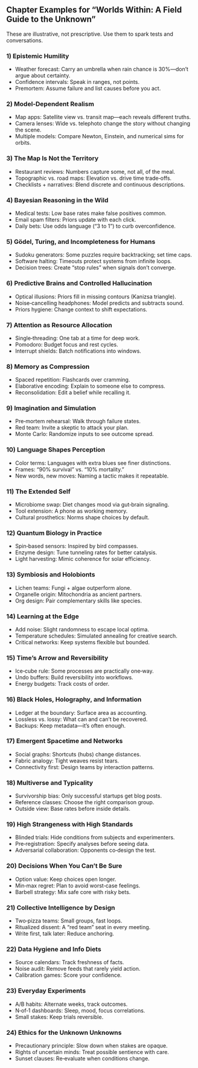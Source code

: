 ## Chapter Examples for “Worlds Within: A Field Guide to the Unknown”

These are illustrative, not prescriptive. Use them to spark tests and conversations.

### 1) Epistemic Humility
- Weather forecast: Carry an umbrella when rain chance is 30%—don’t argue about certainty.
- Confidence intervals: Speak in ranges, not points.
- Premortem: Assume failure and list causes before you act.

### 2) Model‑Dependent Realism
- Map apps: Satellite view vs. transit map—each reveals different truths.
- Camera lenses: Wide vs. telephoto change the story without changing the scene.
- Multiple models: Compare Newton, Einstein, and numerical sims for orbits.

### 3) The Map Is Not the Territory
- Restaurant reviews: Numbers capture some, not all, of the meal.
- Topographic vs. road maps: Elevation vs. drive time trade‑offs.
- Checklists + narratives: Blend discrete and continuous descriptions.

### 4) Bayesian Reasoning in the Wild
- Medical tests: Low base rates make false positives common.
- Email spam filters: Priors update with each click.
- Daily bets: Use odds language (“3 to 1”) to curb overconfidence.

### 5) Gödel, Turing, and Incompleteness for Humans
- Sudoku generators: Some puzzles require backtracking; set time caps.
- Software halting: Timeouts protect systems from infinite loops.
- Decision trees: Create “stop rules” when signals don’t converge.

### 6) Predictive Brains and Controlled Hallucination
- Optical illusions: Priors fill in missing contours (Kanizsa triangle).
- Noise‑cancelling headphones: Model predicts and subtracts sound.
- Priors hygiene: Change context to shift expectations.

### 7) Attention as Resource Allocation
- Single‑threading: One tab at a time for deep work.
- Pomodoro: Budget focus and rest cycles.
- Interrupt shields: Batch notifications into windows.

### 8) Memory as Compression
- Spaced repetition: Flashcards over cramming.
- Elaborative encoding: Explain to someone else to compress.
- Reconsolidation: Edit a belief while recalling it.

### 9) Imagination and Simulation
- Pre‑mortem rehearsal: Walk through failure states.
- Red team: Invite a skeptic to attack your plan.
- Monte Carlo: Randomize inputs to see outcome spread.

### 10) Language Shapes Perception
- Color terms: Languages with extra blues see finer distinctions.
- Frames: “90% survival” vs. “10% mortality.”
- New words, new moves: Naming a tactic makes it repeatable.

### 11) The Extended Self
- Microbiome swap: Diet changes mood via gut‑brain signaling.
- Tool extension: A phone as working memory.
- Cultural prosthetics: Norms shape choices by default.

### 12) Quantum Biology in Practice
- Spin‑based sensors: Inspired by bird compasses.
- Enzyme design: Tune tunneling rates for better catalysis.
- Light harvesting: Mimic coherence for solar efficiency.

### 13) Symbiosis and Holobionts
- Lichen teams: Fungi + algae outperform alone.
- Organelle origin: Mitochondria as ancient partners.
- Org design: Pair complementary skills like species.

### 14) Learning at the Edge
- Add noise: Slight randomness to escape local optima.
- Temperature schedules: Simulated annealing for creative search.
- Critical networks: Keep systems flexible but bounded.

### 15) Time’s Arrow and Reversibility
- Ice‑cube rule: Some processes are practically one‑way.
- Undo buffers: Build reversibility into workflows.
- Energy budgets: Track costs of order.

### 16) Black Holes, Holography, and Information
- Ledger at the boundary: Surface area as accounting.
- Lossless vs. lossy: What can and can’t be recovered.
- Backups: Keep metadata—it’s often enough.

### 17) Emergent Spacetime and Networks
- Social graphs: Shortcuts (hubs) change distances.
- Fabric analogy: Tight weaves resist tears.
- Connectivity first: Design teams by interaction patterns.

### 18) Multiverse and Typicality
- Survivorship bias: Only successful startups get blog posts.
- Reference classes: Choose the right comparison group.
- Outside view: Base rates before inside details.

### 19) High Strangeness with High Standards
- Blinded trials: Hide conditions from subjects and experimenters.
- Pre‑registration: Specify analyses before seeing data.
- Adversarial collaboration: Opponents co‑design the test.

### 20) Decisions When You Can’t Be Sure
- Option value: Keep choices open longer.
- Min‑max regret: Plan to avoid worst‑case feelings.
- Barbell strategy: Mix safe core with risky bets.

### 21) Collective Intelligence by Design
- Two‑pizza teams: Small groups, fast loops.
- Ritualized dissent: A “red team” seat in every meeting.
- Write first, talk later: Reduce anchoring.

### 22) Data Hygiene and Info Diets
- Source calendars: Track freshness of facts.
- Noise audit: Remove feeds that rarely yield action.
- Calibration games: Score your confidence.

### 23) Everyday Experiments
- A/B habits: Alternate weeks, track outcomes.
- N‑of‑1 dashboards: Sleep, mood, focus correlations.
- Small stakes: Keep trials reversible.

### 24) Ethics for the Unknown Unknowns
- Precautionary principle: Slow down when stakes are opaque.
- Rights of uncertain minds: Treat possible sentience with care.
- Sunset clauses: Re‑evaluate when conditions change.